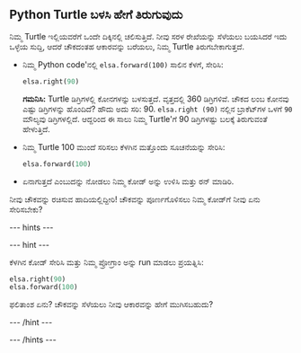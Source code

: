 ## Python Turtle ಬಳಸಿ ಹೇಗೆ ತಿರುಗುವುದು

ನಿಮ್ಮ Turtle ಇಲ್ಲಿಯವರೆಗೆ ಒಂದೇ ದಿಕ್ಕಿನಲ್ಲಿ ಚಲಿಸುತ್ತಿದೆ. ನೀವು ಸರಳ ರೇಖೆಯನ್ನು ಸೆಳೆಯಲು ಬಯಸಿದರೆ ಇದು ಒಳ್ಳೆಯ ಸುದ್ದಿ, ಆದರೆ ಚೌಕದಂತಹ ಆಕಾರವನ್ನು ಬರೆಯಲು, ನಿಮ್ಮ Turtle ತಿರುಗಬೇಕಾಗುತ್ತದೆ.

- ನಿಮ್ಮ Python code'‌ನಲ್ಲಿ `elsa.forward(100)` ಸಾಲಿನ ಕೆಳಗೆ, ಸೇರಿಸಿ:
    
    ```python
    elsa.right(90)
    ```
    
    **ಗಮನಿಸಿ:** Turtle ಡಿಗ್ರಿಗಳಲ್ಲಿ ಕೋನಗಳನ್ನು ಬಳಸುತ್ತದೆ. ವೃತ್ತದಲ್ಲಿ 360 ಡಿಗ್ರಿಗಳಿವೆ. ಚೌಕದ ಲಂಬ ಕೋನವು ಎಷ್ಟು ಡಿಗ್ರಿಗಳನ್ನು ಹೊಂದಿದೆ? ಹೌದು ಅದು ಸರಿ: 90. `elsa.right (90)` ನಲ್ಲಿನ ಬ್ರಾಕೆಟ್‌ಗಳ ಒಳಗೆ `90 ` ಮೌಲ್ಯವು ಡಿಗ್ರಿಗಳಲ್ಲಿದೆ. ಆದ್ದರಿಂದ ಈ ಸಾಲು ನಿಮ್ಮ Turtle'ಗೆ 90 ಡಿಗ್ರಿಗಳಷ್ಟು ಬಲಕ್ಕೆ ತಿರುಗುವಂತೆ ಹೇಳುತ್ತಿದೆ.

- ನಿಮ್ಮ Turtle 100 ಮುಂದೆ ಸರಿಸಲು ಕೆಳಗಿನ ಮತ್ತೊಂದು ಸೂಚನೆಯನ್ನು ಸೇರಿಸಿ:
    
    ```python
    elsa.forward(100)
    ```

- ಏನಾಗುತ್ತದೆ ಎಂಬುದನ್ನು ನೋಡಲು ನಿಮ್ಮ ಕೋಡ್ ಅನ್ನು ಉಳಿಸಿ ಮತ್ತು ರನ್ ಮಾಡಿರಿ.

ನೀವು ಚೌಕವನ್ನು ರಚಿಸುವ ಹಾದಿಯಲ್ಲಿದ್ದೀರಿ! ಚೌಕವನ್ನು ಪೂರ್ಣಗೊಳಿಸಲು ನಿಮ್ಮ ಕೋಡ್‌ಗೆ ನೀವು ಏನು ಸೇರಿಸಬೇಕು?

\--- hints \---

\--- hint \---

ಕೆಳಗಿನ ಕೋಡ್ ಸೇರಿಸಿ ಮತ್ತು ನಿಮ್ಮ ಪ್ರೋಗ್ರಾಂ ಅನ್ನು run ಮಾಡಲು ಪ್ರಯತ್ನಿಸಿ:

```python
elsa.right(90)
elsa.forward(100)
```

ಫಲಿತಾಂಶ ಏನು? ಚೌಕವನ್ನು ಸೆಳೆಯಲು ನೀವು ಆಕಾರವನ್ನು ಹೇಗೆ ಮುಗಿಸಬಹುದು?

\--- /hint \---

\--- /hints \---